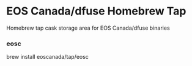 # EOS Canada/dfuse Homebrew Tap
Homebrew tap cask storage area for EOS Canada/dfuse binaries

### eosc

brew install eoscanada/tap/eosc
